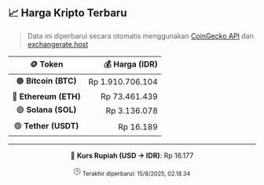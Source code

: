 

<!-- HARGA_KRIPTO -->
## 📈 Harga Kripto Terbaru

> Data ini diperbarui secara otomatis menggunakan [CoinGecko API](https://www.coingecko.com/) dan [exchangerate.host](https://exchangerate.host/)

<div align="center">

| 🪙 Token | 💰 Harga (IDR) |
|:------:|---------------:|
| 🟠 **Bitcoin (BTC)**   | Rp 1.910.706.104 |
| 🔵 **Ethereum (ETH)**  | Rp 73.461.439 |
| 🟣 **Solana (SOL)**    | Rp 3.136.078 |
| 🟢 **Tether (USDT)**   | Rp 16.189 |

---

💱 **Kurs Rupiah (USD → IDR)**: Rp 16.177

🕒 <sub>Terakhir diperbarui: 15/8/2025, 02.18.34</sub>

</div>
<!-- /HARGA_KRIPTO -->